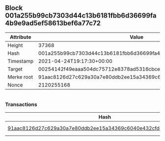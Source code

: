 ## Block 001a255b99cb7303d44c13b6181fbb6d36699fa4b9e9ad5ef58613bef6a77c72

Attribute | Value
--- | ---
Height | 37368
Hash | 001a255b99cb7303d44c13b6181fbb6d36699fa4b9e9ad5ef58613bef6a77c72
Timestamp | 2021-04-24T19:17:30+00:00
Target | 00254142f49eaaa504dc75712e8378ad5316cbcead634704b3734b6271167cc4
Merke root | 91aac8126d27c629a30a7e80ddb2ee15a34369c6040e432cfde0ae79163ecc86
Nonce | 2120255168

```

```

### Transactions

Hash | Amount
--- | ---
[91aac8126d27c629a30a7e80ddb2ee15a34369c6040e432cfde0ae79163ecc86](91aac8126d27c629a30a7e80ddb2ee15a34369c6040e432cfde0ae79163ecc86.md) | 10.00000000 SKEPTI 

